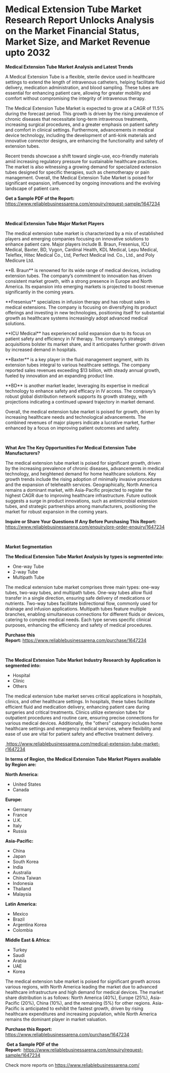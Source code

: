 <p><h1>Medical Extension Tube Market Research Report Unlocks Analysis on the Market Financial Status, Market Size, and Market Revenue upto 2032</h1></p><p><strong>Medical Extension Tube Market Analysis and Latest Trends</strong></p>
<p><p>A Medical Extension Tube is a flexible, sterile device used in healthcare settings to extend the length of intravenous catheters, helping facilitate fluid delivery, medication administration, and blood sampling. These tubes are essential for enhancing patient care, allowing for greater mobility and comfort without compromising the integrity of intravenous therapy.</p><p>The Medical Extension Tube Market is expected to grow at a CAGR of 11.5% during the forecast period. This growth is driven by the rising prevalence of chronic diseases that necessitate long-term intravenous treatments, increasing surgical procedures, and a greater emphasis on patient safety and comfort in clinical settings. Furthermore, advancements in medical device technology, including the development of anti-kink materials and innovative connector designs, are enhancing the functionality and safety of extension tubes.</p><p>Recent trends showcase a shift toward single-use, eco-friendly materials amid increasing regulatory pressure for sustainable healthcare practices. The market is also witnessing a growing demand for specialized extension tubes designed for specific therapies, such as chemotherapy or pain management. Overall, the Medical Extension Tube Market is poised for significant expansion, influenced by ongoing innovations and the evolving landscape of patient care.</p></p>
<p><strong>Get a Sample PDF of the Report:&nbsp;</strong> <a href="https://www.reliablebusinessarena.com/enquiry/request-sample/1647234?utm_campaign=2146&utm_medium=2&utm_source=Github&utm_content=ia&utm_term=04032025&utm_id=medical-extension-tube">https://www.reliablebusinessarena.com/enquiry/request-sample/1647234</a></p>
<p>&nbsp;</p>
<p><strong>Medical Extension Tube Major Market Players</strong></p>
<p><p>The medical extension tube market is characterized by a mix of established players and emerging companies focusing on innovative solutions to enhance patient care. Major players include B. Braun, Fresenius, ICU Medical, Baxter, BD, Vygon, Cardinal Health, KDL Medical, Lepu Medical, Teleflex, Hitec Medical Co., Ltd, Perfect Medical Ind. Co., Ltd., and Poly Medicure Ltd.</p><p>**B. Braun** is renowned for its wide range of medical devices, including extension tubes. The company’s commitment to innovation has driven consistent market growth, with a strong presence in Europe and North America. Its expansion into emerging markets is projected to boost revenue significantly in the coming years.</p><p>**Fresenius** specializes in infusion therapy and has robust sales in medical extensions. The company is focusing on diversifying its product offerings and investing in new technologies, positioning itself for substantial growth as healthcare systems increasingly adopt advanced medical solutions.</p><p>**ICU Medical** has experienced solid expansion due to its focus on patient safety and efficiency in IV therapy. The company’s strategic acquisitions bolster its market share, and it anticipates further growth driven by increased demand in hospitals.</p><p>**Baxter** is a key player in the fluid management segment, with its extension tubes integral to various healthcare settings. The company reported sales revenues exceeding $13 billion, with steady annual growth, fueled by innovation and an expanding product line.</p><p>**BD** is another market leader, leveraging its expertise in medical technology to enhance safety and efficacy in IV access. The company’s robust global distribution network supports its growth strategy, with projections indicating a continued upward trajectory in market demand.</p><p>Overall, the medical extension tube market is poised for growth, driven by increasing healthcare needs and technological advancements. The combined revenues of major players indicate a lucrative market, further enhanced by a focus on improving patient outcomes and safety.</p></p>
<p>&nbsp;</p>
<p><strong>What Are The Key Opportunities For Medical Extension Tube Manufacturers?</strong></p>
<p><p>The medical extension tube market is poised for significant growth, driven by the increasing prevalence of chronic diseases, advancements in medical technology, and heightened demand for home healthcare solutions. Key growth trends include the rising adoption of minimally invasive procedures and the expansion of telehealth services. Geographically, North America remains a dominant market, with Asia-Pacific projected to register the highest CAGR due to improving healthcare infrastructure. Future outlook suggests a surge in product innovations, such as antimicrobial extension tubes, and strategic partnerships among manufacturers, positioning the market for robust expansion in the coming years.</p></p>
<p><strong>Inquire or Share Your Questions If Any Before Purchasing This Report:</strong> <a href="https://www.reliablebusinessarena.com/enquiry/pre-order-enquiry/1647234?utm_campaign=2146&utm_medium=2&utm_source=Github&utm_content=ia&utm_term=04032025&utm_id=medical-extension-tube">https://www.reliablebusinessarena.com/enquiry/pre-order-enquiry/1647234</a></p>
<p>&nbsp;</p>
<p><strong>Market Segmentation</strong></p>
<p><strong>The Medical Extension Tube Market Analysis by types is segmented into:</strong></p>
<p><ul><li>One-way Tube</li><li>2-way Tube</li><li>Multipath Tube</li></ul></p>
<p><p>The medical extension tube market comprises three main types: one-way tubes, two-way tubes, and multipath tubes. One-way tubes allow fluid transfer in a single direction, ensuring safe delivery of medications or nutrients. Two-way tubes facilitate bidirectional flow, commonly used for drainage and infusion applications. Multipath tubes feature multiple branches, enabling simultaneous connections for different fluids or devices, catering to complex medical needs. Each type serves specific clinical purposes, enhancing the efficiency and safety of medical procedures.</p></p>
<p><strong>Purchase this Report:&nbsp;</strong><a href="https://www.reliablebusinessarena.com/purchase/1647234?utm_campaign=2146&utm_medium=2&utm_source=Github&utm_content=ia&utm_term=04032025&utm_id=medical-extension-tube">https://www.reliablebusinessarena.com/purchase/1647234</a></p>
<p>&nbsp;</p>
<p><strong>The Medical Extension Tube Market Industry Research by Application is segmented into:</strong></p>
<p><ul><li>Hospital</li><li>Clinic</li><li>Others</li></ul></p>
<p><p>The medical extension tube market serves critical applications in hospitals, clinics, and other healthcare settings. In hospitals, these tubes facilitate efficient fluid and medication delivery, enhancing patient care during surgeries and critical treatments. Clinics utilize extension tubes for outpatient procedures and routine care, ensuring precise connections for various medical devices. Additionally, the "others" category includes home healthcare settings and emergency medical services, where flexibility and ease of use are vital for patient safety and effective treatment delivery.</p></p>
<p><a href="https://www.reliablebusinessarena.com/medical-extension-tube-market-r1647234?utm_campaign=2146&utm_medium=2&utm_source=Github&utm_content=ia&utm_term=04032025&utm_id=medical-extension-tube">&nbsp;https://www.reliablebusinessarena.com/medical-extension-tube-market-r1647234</a></p>
<p><strong>In terms of Region, the Medical Extension Tube Market Players available by Region are:</strong></p>
<p>
    <p> <strong> North America: </strong>
        <ul>
            <li>United States</li>
            <li>Canada</li>
        </ul>
        </p> 
    <p> <strong> Europe: </strong>
        <ul>
            <li>Germany</li>
            <li>France</li>
            <li>U.K.</li>
            <li>Italy</li>
            <li>Russia</li>
        </ul>
        </p> 
    <p> <strong> Asia-Pacific: </strong>
        <ul>
            <li>China</li>
            <li>Japan</li>
            <li>South Korea</li>
            <li>India</li>
            <li>Australia</li>
            <li>China Taiwan</li>
            <li>Indonesia</li>
            <li>Thailand</li>
            <li>Malaysia</li>
        </ul>
        </p> 
    <p> <strong> Latin America: </strong>
        <ul>
            <li>Mexico</li>
            <li>Brazil</li>
            <li>Argentina Korea</li>
            <li>Colombia</li>
        </ul>
        </p> 
    <p> <strong> Middle East & Africa: </strong>
        <ul>
            <li>Turkey</li>
            <li>Saudi</li>
            <li>Arabia</li>
            <li>UAE</li>
            <li>Korea</li>
        </ul>
    </p>
    </p>
<p><p>The medical extension tube market is poised for significant growth across various regions, with North America leading the market due to advanced healthcare infrastructure and high demand for medical devices. The market share distribution is as follows: North America (40%), Europe (25%), Asia-Pacific (20%), China (10%), and the remaining (5%) for other regions. Asia-Pacific is anticipated to exhibit the fastest growth, driven by rising healthcare expenditures and increasing population, while North America remains the dominant player in market valuation.</p></p>
<p><strong>Purchase this Report: </strong><a href="https://www.reliablebusinessarena.com/purchase/1647234?utm_campaign=2146&utm_medium=2&utm_source=Github&utm_content=ia&utm_term=04032025&utm_id=medical-extension-tube">https://www.reliablebusinessarena.com/purchase/1647234</a></p>
<p>&nbsp;<strong>Get a Sample PDF of the Report:&nbsp;&nbsp;</strong><a href="https://www.reliablebusinessarena.com/enquiry/request-sample/1647234?utm_campaign=2146&utm_medium=2&utm_source=Github&utm_content=ia&utm_term=04032025&utm_id=medical-extension-tube">https://www.reliablebusinessarena.com/enquiry/request-sample/1647234</a></p>
<p><strong></strong></p>
<p>Check more reports on <a href="https://www.reliablebusinessarena.com/?utm_campaign=2146&utm_medium=2&utm_source=Github&utm_content=ia&utm_term=04032025&utm_id=medical-extension-tube">https://www.reliablebusinessarena.com/</a></p>